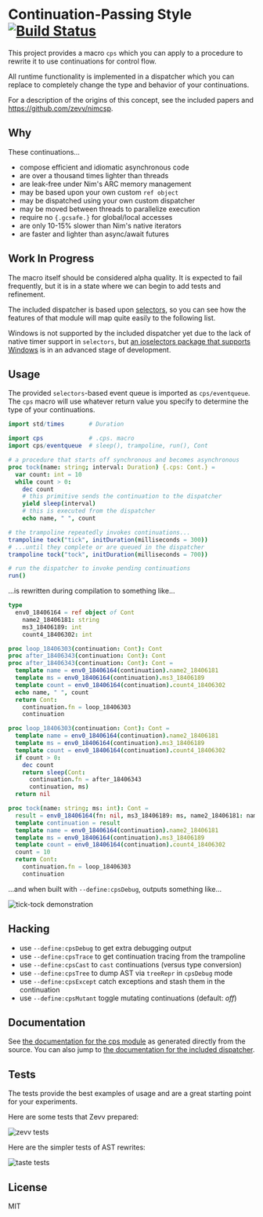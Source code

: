 # Continuation-Passing Style [![Build Status](https://travis-ci.org/disruptek/cps.svg?branch=master)](https://travis-ci.org/disruptek/cps)

This project provides a macro `cps` which you can apply to a procedure to
rewrite it to use continuations for control flow.

All runtime functionality is implemented in a dispatcher which you can replace
to completely change the type and behavior of your continuations.

For a description of the origins of this concept, see the included papers
and https://github.com/zevv/nimcsp.

## Why

These continuations...

- compose efficient and idiomatic asynchronous code
- are over a thousand times lighter than threads
- are leak-free under Nim's ARC memory management
- may be based upon your own custom `ref object`
- may be dispatched using your own custom dispatcher
- may be moved between threads to parallelize execution
- require no `{.gcsafe.}` for global/local accesses
- are only 10-15% slower than Nim's native iterators
- are faster and lighter than async/await futures

## Work In Progress

The macro itself should be considered alpha quality. It is expected to
fail frequently, but it is in a state where we can begin to add tests and
refinement.

The included dispatcher is based upon
[selectors](https://nim-lang.org/docs/selectors.html), so you can see how the
features of that module will map quite easily to the following list.

Windows is not supported by the included dispatcher yet due to the lack of
native timer support in `selectors`, but [an ioselectors package that supports
Windows](https://github.com/xflywind/ioselectors) is in an advanced stage of
development.

## Usage

The provided `selectors`-based event queue is imported as `cps/eventqueue`. The
`cps` macro will use whatever return value you specify to determine the type of
your continuations.

```nim
import std/times       # Duration

import cps             # .cps. macro
import cps/eventqueue  # sleep(), trampoline, run(), Cont

# a procedure that starts off synchronous and becomes asynchronous
proc tock(name: string; interval: Duration) {.cps: Cont.} =
  var count: int = 10
  while count > 0:
    dec count
    # this primitive sends the continuation to the dispatcher
    yield sleep(interval)
    # this is executed from the dispatcher
    echo name, " ", count

# the trampoline repeatedly invokes continuations...
trampoline tock("tick", initDuration(milliseconds = 300))
# ...until they complete or are queued in the dispatcher
trampoline tock("tock", initDuration(milliseconds = 700))

# run the dispatcher to invoke pending continuations
run()
```
...is rewritten during compilation to something like...

```nim
type
  env0_18406164 = ref object of Cont
    name2_18406181: string
    ms3_18406189: int
    count4_18406302: int

proc loop_18406303(continuation: Cont): Cont
proc after_18406343(continuation: Cont): Cont
proc after_18406343(continuation: Cont): Cont =
  template name = env0_18406164(continuation).name2_18406181
  template ms = env0_18406164(continuation).ms3_18406189
  template count = env0_18406164(continuation).count4_18406302
  echo name, " ", count
  return Cont:
    continuation.fn = loop_18406303
    continuation

proc loop_18406303(continuation: Cont): Cont =
  template name = env0_18406164(continuation).name2_18406181
  template ms = env0_18406164(continuation).ms3_18406189
  template count = env0_18406164(continuation).count4_18406302
  if count > 0:
    dec count
    return sleep(Cont:
      continuation.fn = after_18406343
      continuation, ms)
  return nil

proc tock(name: string; ms: int): Cont =
  result = env0_18406164(fn: nil, ms3_18406189: ms, name2_18406181: name)
  template continuation = result
  template name = env0_18406164(continuation).name2_18406181
  template ms = env0_18406164(continuation).ms3_18406189
  template count = env0_18406164(continuation).count4_18406302
  count = 10
  return Cont:
    continuation.fn = loop_18406303
    continuation
```
...and when built with `--define:cpsDebug`, outputs something like...

![tick-tock demonstration](docs/demo.svg "tick-tock demonstration")

## Hacking

- use `--define:cpsDebug` to get extra debugging output
- use `--define:cpsTrace` to get continuation tracing from the trampoline
- use `--define:cpsCast` to `cast` continuations (versus type conversion)
- use `--define:cpsTree` to dump AST via `treeRepr` in `cpsDebug` mode
- use `--define:cpsExcept` catch exceptions and stash them in the continuation
- use `--define:cpsMutant` toggle mutating continuations (default: _off_)

## Documentation

See [the documentation for the cps module](https://disruptek.github.io/cps/cps.html) as generated directly from the source.
You can also jump to [the documentation for the included dispatcher](https://disruptek.github.io/cps/cps/eventqueue.html).

## Tests

The tests provide the best examples of usage and are a great starting point for
your experiments.

Here are some tests that Zevv prepared:

![zevv tests](docs/tzevv.svg "zevv tests")

Here are the simpler tests of AST rewrites:

![taste tests](docs/taste.svg "taste tests")

## License
MIT
